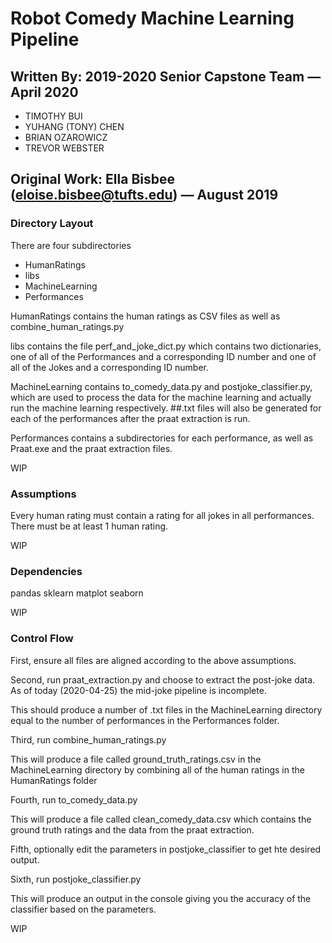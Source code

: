 # Robot Comedy Machine Learning Pipeline

## Written By: 2019-2020 Senior Capstone Team — April 2020

* TIMOTHY BUI
* YUHANG (TONY) CHEN
* BRIAN OZAROWICZ
* TREVOR WEBSTER

## Original Work: Ella Bisbee (eloise.bisbee@tufts.edu) — August 2019

### Directory Layout

There are four subdirectories
* HumanRatings
* libs
* MachineLearning
* Performances

HumanRatings contains the human ratings as CSV files as well as combine_human_ratings.py

libs contains the file perf_and_joke_dict.py which contains two dictionaries, one of all of the Performances and a corresponding ID number and one of all of the Jokes and a corresponding ID number.

MachineLearning contains to_comedy_data.py and postjoke_classifier.py, which are used to process the data for the machine learning and actually run the machine learning respectively. ##.txt files will also be generated for each of the performances after the praat extraction is run.

Performances contains a subdirectories for each performance, as well as Praat.exe and the praat extraction files.

WIP

### Assumptions

Every human rating must contain a rating for all jokes in all performances. There must be at least 1 human rating.

WIP

### Dependencies

pandas
sklearn
matplot
seaborn

WIP

### Control Flow

First, ensure all files are aligned according to the above assumptions.

Second, run praat_extraction.py and choose to extract the post-joke data. As of today (2020-04-25) the mid-joke pipeline is incomplete.

This should produce a number of .txt files in the MachineLearning directory equal to the number of performances in the Performances folder.

Third, run combine_human_ratings.py

This will produce a file called ground_truth_ratings.csv in the MachineLearning directory by combining all of the human ratings in the HumanRatings folder

Fourth, run to_comedy_data.py

This will produce a file called clean_comedy_data.csv which contains the ground truth ratings and the data from the praat extraction.

Fifth, optionally edit the parameters in postjoke_classifier to get hte desired output.

Sixth, run postjoke_classifier.py

This will produce an output in the console giving you the accuracy of the classifier based on the parameters.

WIP